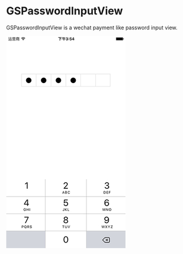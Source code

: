 # GSPasswordInputView
GSPasswordInputView is a wechat payment like password input view.

![GSPasswordInputView](https://raw.githubusercontent.com/Chren/GSPasswordInputView/master/GSPasswordInputViewExample/ScreenShot/screenshot.jpg)
